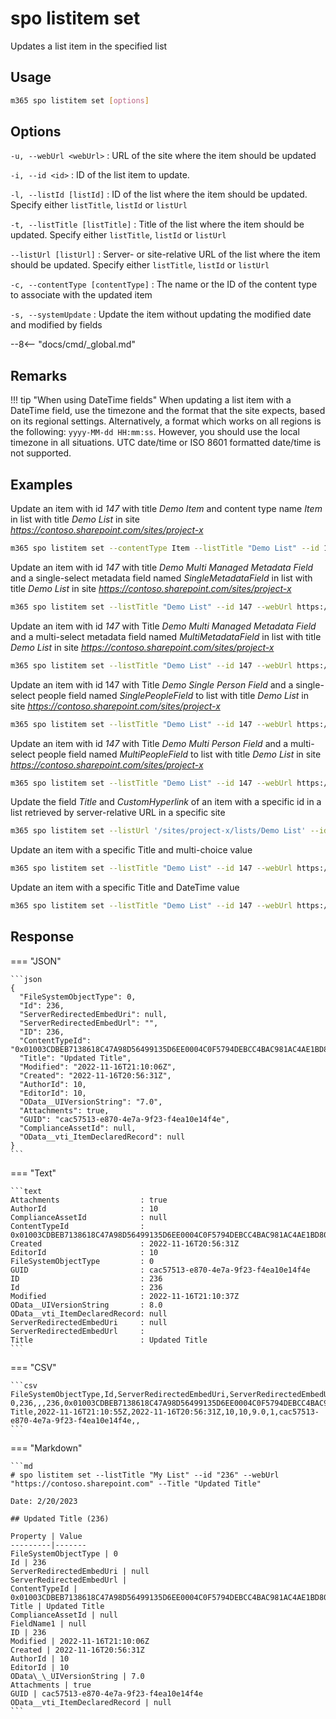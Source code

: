 # spo listitem set

Updates a list item in the specified list

## Usage

```sh
m365 spo listitem set [options]
```

## Options

`-u, --webUrl <webUrl>`
: URL of the site where the item should be updated

`-i, --id <id>`
: ID of the list item to update.

`-l, --listId [listId]`
: ID of the list where the item should be updated. Specify either `listTitle`, `listId` or `listUrl`

`-t, --listTitle [listTitle]`
: Title of the list where the item should be updated. Specify either `listTitle`, `listId` or `listUrl`

`--listUrl [listUrl]`
: Server- or site-relative URL of the list where the item should be updated. Specify either `listTitle`, `listId` or `listUrl`

`-c, --contentType [contentType]`
: The name or the ID of the content type to associate with the updated item

`-s, --systemUpdate`
: Update the item without updating the modified date and modified by fields

--8<-- "docs/cmd/_global.md"

## Remarks

!!! tip "When using DateTime fields"
    When updating a list item with a DateTime field, use the timezone and the format that the site expects, based on its regional settings. Alternatively, a format which works on all regions is the following: `yyyy-MM-dd HH:mm:ss`. However, you should use the local timezone in all situations. UTC date/time or ISO 8601 formatted date/time is not supported.

## Examples

Update an item with id _147_ with title _Demo Item_ and content type name _Item_ in list with title _Demo List_ in site _https://contoso.sharepoint.com/sites/project-x_

```sh
m365 spo listitem set --contentType Item --listTitle "Demo List" --id 147 --webUrl https://contoso.sharepoint.com/sites/project-x --Title "Demo Item"
```

Update an item with id _147_ with title _Demo Multi Managed Metadata Field_ and a single-select metadata field named _SingleMetadataField_ in list with title _Demo List_ in site _https://contoso.sharepoint.com/sites/project-x_

```sh
m365 spo listitem set --listTitle "Demo List" --id 147 --webUrl https://contoso.sharepoint.com/sites/project-x --Title "Demo Single Managed Metadata Field" --SingleMetadataField "TermLabel1|fa2f6bfd-1fad-4d18-9c89-289fe6941377;"
```

Update an item with id _147_ with Title _Demo Multi Managed Metadata Field_ and a multi-select metadata field named _MultiMetadataField_ in list with title _Demo List_ in site _https://contoso.sharepoint.com/sites/project-x_

```sh
m365 spo listitem set --listTitle "Demo List" --id 147 --webUrl https://contoso.sharepoint.com/sites/project-x --Title "Demo Multi Managed Metadata Field" --MultiMetadataField "TermLabel1|cf8c72a1-0207-40ee-aebd-fca67d20bc8a;TermLabel2|e5cc320f-8b65-4882-afd5-f24d88d52b75;"
```

Update an item with id 147 with Title _Demo Single Person Field_ and a single-select people field named _SinglePeopleField_ to list with title _Demo List_ in site _https://contoso.sharepoint.com/sites/project-x_

```sh
m365 spo listitem set --listTitle "Demo List" --id 147 --webUrl https://contoso.sharepoint.com/sites/project-x --Title "Demo Single Person Field" --SinglePeopleField "[{'Key':'i:0#.f|membership|markh@conotoso.com'}]"
```

Update an item with id _147_ with Title _Demo Multi Person Field_ and a multi-select people field named _MultiPeopleField_ to list with title _Demo List_ in site _https://contoso.sharepoint.com/sites/project-x_

```sh
m365 spo listitem set --listTitle "Demo List" --id 147 --webUrl https://contoso.sharepoint.com/sites/project-x --Title "Demo Multi Person Field" --MultiPeopleField "[{'Key':'i:0#.f|membership|markh@conotoso.com'},{'Key':'i:0#.f|membership|john.doe@conotoso.com'}]"
```

Update the field _Title_ and _CustomHyperlink_ of an item with a specific id in a list retrieved by server-relative URL in a specific site

```sh
m365 spo listitem set --listUrl '/sites/project-x/lists/Demo List' --id 147 --webUrl https://contoso.sharepoint.com/sites/project-x --Title "Demo Hyperlink Field" --CustomHyperlink "https://www.bing.com, Bing"
```

Update an item with a specific Title and multi-choice value

```sh
m365 spo listitem set --listTitle "Demo List" --id 147 --webUrl https://contoso.sharepoint.com/sites/project-x --Title "Demo multi-choice Field" --MultiChoiceField "Choice 1;#Choice 2;#Choice 3"
```

Update an item with a specific Title and DateTime value

```sh
m365 spo listitem set --listTitle "Demo List" --id 147 --webUrl https://contoso.sharepoint.com/sites/project-x --Title "Demo DateTime Field" --SomeDateTimeField "2023-01-16 15:30:00"
```

## Response

=== "JSON"

    ```json
    {
      "FileSystemObjectType": 0,
      "Id": 236,
      "ServerRedirectedEmbedUri": null,
      "ServerRedirectedEmbedUrl": "",
      "ID": 236,
      "ContentTypeId": "0x01003CDBEB7138618C47A98D56499135D6EE0004C0F5794DEBCC4BAC981AC4AE1BD803",
      "Title": "Updated Title",
      "Modified": "2022-11-16T21:10:06Z",
      "Created": "2022-11-16T20:56:31Z",
      "AuthorId": 10,
      "EditorId": 10,
      "OData__UIVersionString": "7.0",
      "Attachments": true,
      "GUID": "cac57513-e870-4e7a-9f23-f4ea10e14f4e",
      "ComplianceAssetId": null,
      "OData__vti_ItemDeclaredRecord": null
    }
    ```

=== "Text"

    ```text
    Attachments                  : true
    AuthorId                     : 10
    ComplianceAssetId            : null
    ContentTypeId                : 0x01003CDBEB7138618C47A98D56499135D6EE0004C0F5794DEBCC4BAC981AC4AE1BD803
    Created                      : 2022-11-16T20:56:31Z
    EditorId                     : 10
    FileSystemObjectType         : 0
    GUID                         : cac57513-e870-4e7a-9f23-f4ea10e14f4e
    ID                           : 236
    Id                           : 236
    Modified                     : 2022-11-16T21:10:37Z
    OData__UIVersionString       : 8.0
    OData__vti_ItemDeclaredRecord: null
    ServerRedirectedEmbedUri     : null
    ServerRedirectedEmbedUrl     :
    Title                        : Updated Title
    ```

=== "CSV"

    ```csv
    FileSystemObjectType,Id,ServerRedirectedEmbedUri,ServerRedirectedEmbedUrl,ID,ContentTypeId,Title,Modified,Created,AuthorId,EditorId,OData__UIVersionString,Attachments,GUID,ComplianceAssetId,OData__vti_ItemDeclaredRecord
    0,236,,,236,0x01003CDBEB7138618C47A98D56499135D6EE0004C0F5794DEBCC4BAC981AC4AE1BD803,Updated Title,2022-11-16T21:10:55Z,2022-11-16T20:56:31Z,10,10,9.0,1,cac57513-e870-4e7a-9f23-f4ea10e14f4e,,
    ```

=== "Markdown"

    ```md
    # spo listitem set --listTitle "My List" --id "236" --webUrl "https://contoso.sharepoint.com" --Title "Updated Title"

    Date: 2/20/2023

    ## Updated Title (236)

    Property | Value
    ---------|-------
    FileSystemObjectType | 0
    Id | 236
    ServerRedirectedEmbedUri | null
    ServerRedirectedEmbedUrl |
    ContentTypeId | 0x01003CDBEB7138618C47A98D56499135D6EE0004C0F5794DEBCC4BAC981AC4AE1BD803
    Title | Updated Title
    ComplianceAssetId | null
    FieldName1 | null
    ID | 236
    Modified | 2022-11-16T21:10:06Z
    Created | 2022-11-16T20:56:31Z
    AuthorId | 10
    EditorId | 10
    OData\_\_UIVersionString | 7.0
    Attachments | true
    GUID | cac57513-e870-4e7a-9f23-f4ea10e14f4e
    OData__vti_ItemDeclaredRecord | null
    ```

